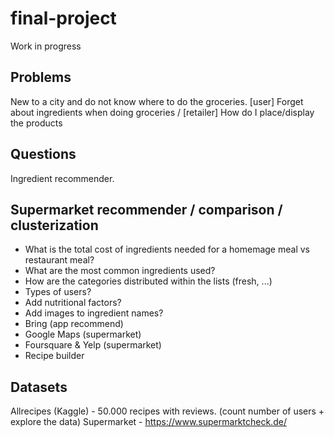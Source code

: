 # final-project
Work in progress

## Problems
New to a city and do not know where to do the groceries.
[user] Forget about ingredients when doing groceries / [retailer] How do I place/display the products

## Questions
Ingredient recommender.

## Supermarket recommender / comparison / clusterization

- What is the total cost of ingredients needed for a homemage meal vs restaurant meal?
- What are the most common ingredients used?
- How are the categories distributed within the lists (fresh, ...)
- Types of users?
- Add nutritional factors?
- Add images to ingredient names?
- Bring (app recommend)
- Google Maps (supermarket)
- Foursquare & Yelp (supermarket)
- Recipe builder

## Datasets
Allrecipes (Kaggle) - 50.000 recipes with reviews. (count number of users + explore the data)
Supermarket - https://www.supermarktcheck.de/
